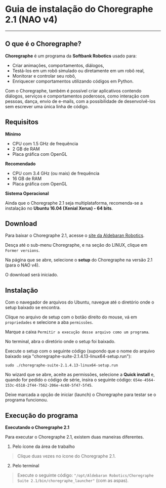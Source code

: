 # Guia de instalação do Choregraphe 2.1 (NAO v4)
---

## O que é o Choregraphe?

**Choregraphe** é um programa da **Softbank Robotics** usado para:

- Criar animações, comportamentos, diálogos,
- Testá-los em um robô simulado ou diretamente em um robô real,
- Monitorar e controlar seu robô,
- Enriquecer comportamentos utilizando códigos em Python.

Com o Choregraphe, também é possível criar aplicativos contendo diálogos, serviços e comportamentos poderosos, como interação com pessoas, dança, envio de e-mails, com a possibilidade de desenvolvê-los sem escrever uma única linha de código.

## Requisitos

**Mínimo**

- CPU com 1.5 GHz de frequência
- 2 GB de RAM
- Placa gráfica com OpenGL

**Recomendado**

- CPU com 3.4 GHz (ou mais) de frequência
- 16 GB de RAM
- Placa gráfica com OpenGL

**Sistema Operacional**

Ainda que o Choregraphe 2.1 seja multiplataforma, recomenda-se a instalação no **Ubuntu 16.04 (Xenial Xerus) - 64 bits**.

## Download

Para baixar o Choregraphe 2.1, acesse o [site da Aldebaran Robotics](https://www.aldebaran.com/en/support/nao-6/downloads-softwares).

Desça até o sub-menu Choregraphe, e na seção do LINUX, clique em `Former versions`.

Na página que se abre, selecione o **setup** do Choregraphe na versão 2.1 (para o NAO v4).

O download será iniciado.

## Instalação

Com o navegador de arquivos do Ubuntu, navegue até o diretório onde o setup baixado se encontra.

Clique no arquivo de setup com o botão direito do mouse, vá em `propriedades` e selecione a aba `permissões`.

Marque a caixa `Permitir a execução desse arquivo como um programa`.

No terminal, abra o diretório onde o setup foi baixado.

Execute o setup com o seguinte código (supondo que o nome do arquivo baixado seja "choregraphe-suite-2.1.4.13-linux64-setup.run"):

```
sudo ./choregraphe-suite-2.1.4.13-linux64-setup.run
```

No wizard que se abre, aceite as permissões, selecione a **Quick install** e, quando for pedido o código de série, insira o seguinte código: `654e-4564-153c-6518-2f44-7562-206e-4c60-5f47-5f45`.

Deixe marcada a opção de iniciar (launch) o Choregraphe para testar se o programa funcionou.
## Execução do programa

**Executando o Choregraphe 2.1** 

Para executar o Choregraphe 2.1, existem duas maneiras diferentes.

1. Pelo ícone da área de trabalho

> Clique duas vezes no ícone do Choregraphe 2.1.

2. Pelo terminal

> Execute o seguinte código: `"/opt/Aldebaran Robotics/Choregraphe Suite 2.1/bin/choregraphe_launcher"` (com as aspas).